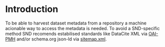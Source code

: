 # Introduction

To be able to harvest dataset metadata from a repository a machine acionable way to access the metadata is needed.
To avoid a SND-specific method SND recomends estabilised standards like DataCite XML via [OAI-PMH](oai-pmh.md) and/or schema.org json-ld via [sitemap.xml](sitemap-xml.md).